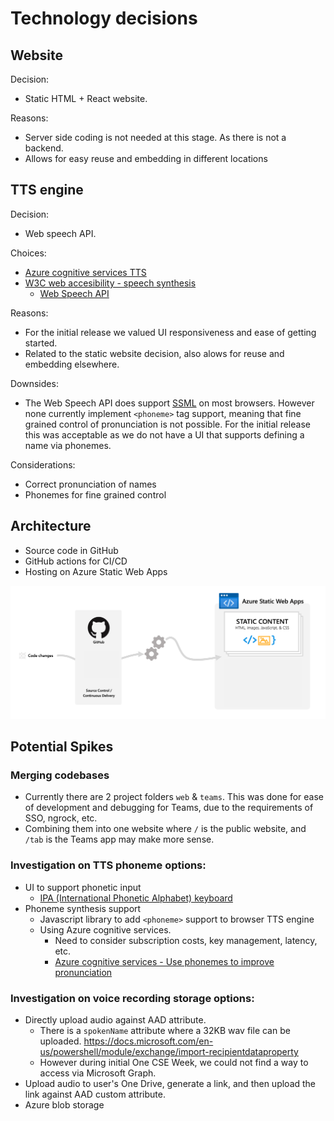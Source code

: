 # Technology decisions

## Website
Decision:
- Static HTML + React website.

Reasons:
- Server side coding is not needed at this stage. As there is not a backend.
- Allows for easy reuse and embedding in different locations


## TTS engine
Decision:
- Web speech API.

Choices:
- [Azure cognitive services TTS](https://azure.microsoft.com/en-us/services/cognitive-services/text-to-speech/)
- [W3C web accesibility - speech synthesis](https://wicg.github.io/speech-api/#tts-section)
  - [Web Speech API](https://developer.mozilla.org/en-US/docs/Web/API/Web_Speech_API)

Reasons:
- For the initial release we valued UI responsiveness and ease of getting started.
- Related to the static website decision, also alows for reuse and embedding elsewhere.

Downsides:
- The Web Speech API does support [SSML](https://docs.microsoft.com/en-us/azure/cognitive-services/speech-service/speech-synthesis-markup) on most browsers. However none currently implement `<phoneme>` tag support, meaning that fine grained control of pronunciation is not possible.  For the initial release this was acceptable as we do not have a UI that supports defining a name via phonemes.

Considerations:
- Correct pronunciation of names
- Phonemes for fine grained control

## Architecture
- Source code in GitHub
- GitHub actions for CI/CD
- Hosting on Azure Static Web Apps

![Architecture](images/architecture-web.png)

## Potential Spikes

### Merging codebases
- Currently there are 2 project folders `web` & `teams`. This was done for ease of development and debugging for Teams, due to the requirements of SSO, ngrock, etc.
- Combining them into one website where `/` is the public website, and `/tab` is the Teams app may make more sense.

### Investigation on TTS phoneme options:
- UI to support phonetic input
  - [IPA (International Phonetic Alphabet) keyboard](https://ipa.typeit.org/full/)
- Phoneme synthesis support
  - Javascript library to add `<phoneme>` support to browser TTS engine
  - Using Azure cognitive services. 
    - Need to consider subscription costs, key management, latency, etc.
    - [Azure cognitive services - Use phonemes to improve pronunciation](https://docs.microsoft.com/en-us/azure/cognitive-services/speech-service/speech-synthesis-markup#use-phonemes-to-improve-pronunciation)

### Investigation on voice recording storage options:
- Directly upload audio against AAD attribute.
  - There is a `spokenName` attribute where a 32KB wav file can be uploaded. <https://docs.microsoft.com/en-us/powershell/module/exchange/import-recipientdataproperty>
  - However during initial One CSE Week, we could not find a way to access via Microsoft Graph.
- Upload audio to user's One Drive, generate a link, and then upload the link against AAD custom attribute.
- Azure blob storage

